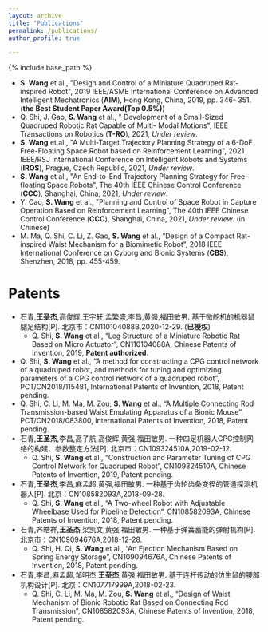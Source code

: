```yaml
---
layout: archive
title: "Publications"
permalink: /publications/
author_profile: true

---
```


{% include base_path %}

* **S. Wang** et al., "Design and Control of a Miniature Quadruped Rat-inspired Robot", 2019 IEEE/ASME International Conference on Advanced Intelligent Mechatronics (**AIM**), Hong Kong, China, 2019, pp. 346- 351. (**the Best Student Paper Award(Top 0.5%)**)
* Q. Shi, J. Gao, **S. Wang** et al., " Development of a Small-Sized Quadruped Robotic Rat Capable of Multi- Modal Motions", IEEE Transactions on Robotics (**T-RO**), 2021, *Under review*.
* **S. Wang** et al., "A Multi-Target Trajectory Planning Strategy of a 6-DoF Free-Floating Space Robot based on Reinforcement Learning", 2021 IEEE/RSJ International Conference on Intelligent Robots and Systems (**IROS**), Prague, Czech Republic, 2021, *Under review*.
* **S. Wang** et al., "An End-to-End Trajectory Planning Strategy for Free-floating Space Robots", The 40th IEEE Chinese Control Conference (**CCC**), Shanghai, China, 2021, *Under review*.
* Y. Cao, **S. Wang** et al., "Planning and Control of Space Robot in Capture Operation Based on Reinforcement Learning", The 40th IEEE Chinese Control Conference (**CCC**), Shanghai, China, 2021, *Under review*. (in Chinese)
* M. Ma, Q. Shi, C. Li, Z. Gao, **S. Wang** et al., “Design of a Compact Rat-inspired Waist Mechanism for a Biomimetic Robot”, 2018 IEEE International Conference on Cyborg and Bionic Systems (**CBS**), Shenzhen, 2018, pp. 455-459.

Patents
======
* 石青,**王圣杰**,高俊辉,王宇轩,孟繁盛,李昌,黄强,福田敏男. 基于微舵机的机器鼠腿足结构[P]. 北京市：CN110104088B,2020-12-29. (**已授权**)
  * Q. Shi, **S. Wang** et al., “Leg Structure of a Miniature Robotic Rat Based on Micro Actuator”, CN110104088A, Chinese Patents of Invention, 2019, **Patent authorized**.
* Q. Shi, **S. Wang** et al., “A method for constructing a CPG control network of a quadruped robot, and methods for tuning and optimizing parameters of a CPG control network of a quadruped robot”, PCT/CN2018/115481, International Patents of Invention, 2018, Patent pending.
* Q. Shi, C. Li, M. Ma, M. Zou, **S. Wang** et al., “A Multiple Connecting Rod Transmission-based Waist Emulating Apparatus of a Bionic Mouse”, PCT/CN2018/083800, International Patents of Invention, 2018, Patent pending.
* 石青,**王圣杰**,李昌,高子航,高俊辉,黄强,福田敏男. 一种四足机器人CPG控制网络的构建、参数整定方法[P]. 北京市：CN109324510A,2019-02-12.
  * Q. Shi, **S. Wang** et al., “Construction and Parameter Tuning of CPG Control Network for Quadruped Robot”, CN109324510A, Chinese Patents of Invention, 2019, Patent pending.
* 石青,**王圣杰**,李昌,麻孟超,黄强,福田敏男. 一种基于齿轮齿条变径的管道探测机器人[P]. 北京：CN108582093A,2018-09-28.
  * Q. Shi, **S. Wang** et al., “A Two-wheel Robot with Adjustable Wheelbase Used for Pipeline Detection”, CN108582093A, Chinese Patents of Invention, 2018, Patent pending.
* 石青,齐皓祥,**王圣杰**,梁凯文,黄强,福田敏男. 一种基于弹簧蓄能的弹射机构[P]. 北京市：CN109094676A,2018-12-28.
  * Q. Shi, H. Qi, **S. Wang** et al., “An Ejection Mechanism Based on Spring Energy Storage”, CN109094676A, Chinese Patents of Invention, 2018, Patent pending.
* 石青,李昌,麻孟超,邹明杰,**王圣杰**,黄强,福田敏男. 基于连杆传动的仿生鼠的腰部机构设计[P]. 北京：CN107717999A,2018-02-23.
  * Q. Shi, C. Li, M. Ma, M. Zou, **S. Wang** et al., “Design of Waist Mechanism of Bionic Robotic Rat Based on Connecting Rod Transmission”, CN108582093A, Chinese Patents of Invention, 2018, Patent pending.

